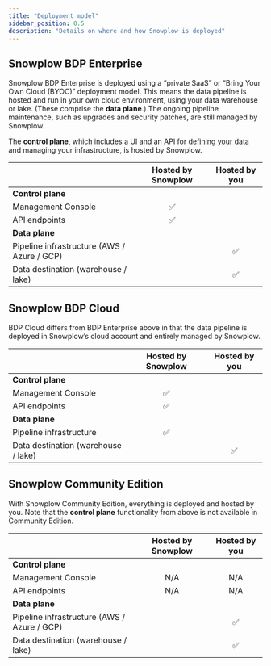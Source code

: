 ```yaml
---
title: "Deployment model"
sidebar_position: 0.5
description: "Details on where and how Snowplow is deployed"
---
```


## Snowplow BDP Enterprise

Snowplow BDP Enterprise is deployed using a “private SaaS” or “Bring Your Own Cloud (BYOC)” deployment model. This means the data pipeline is hosted and run in your own cloud environment, using your data warehouse or lake. (These comprise the **data plane**.) The ongoing pipeline maintenance, such as upgrades and security patches, are still managed by Snowplow.

The **control plane**, which includes a UI and an API for [defining your data](/docs/understanding-tracking-design/index.md) and managing your infrastructure, is hosted by Snowplow.

|   | Hosted by Snowplow | Hosted by you |
|:--|:------------------:|:-------------:|
| **Control plane** | | |
| Management Console | ✅ | |
| API endpoints | ✅ | |
| **Data plane** | | |
| Pipeline infrastructure (AWS / Azure / GCP) | | ✅ |
| Data destination (warehouse / lake) | | ✅ |

## Snowplow BDP Cloud

BDP Cloud differs from BDP Enterprise above in that the data pipeline is deployed in Snowplow’s cloud account and entirely managed by Snowplow.

|   | Hosted by Snowplow | Hosted by you |
|:--|:------------------:|:-------------:|
| **Control plane** | | |
| Management Console | ✅ | |
| API endpoints | ✅ | |
| **Data plane** | | |
| Pipeline infrastructure | ✅ | |
| Data destination (warehouse / lake) | | ✅ |

## Snowplow Community Edition

With Snowplow Community Edition, everything is deployed and hosted by you. Note that the **control plane** functionality from above is not available in Community Edition.

|   | Hosted by Snowplow | Hosted by you |
|:--|:------------------:|:-------------:|
| **Control plane** | | |
| Management Console | N/A | N/A |
| API endpoints | N/A | N/A |
| **Data plane** | | |
| Pipeline infrastructure (AWS / Azure / GCP) | | ✅ |
| Data destination (warehouse / lake) | | ✅ |
